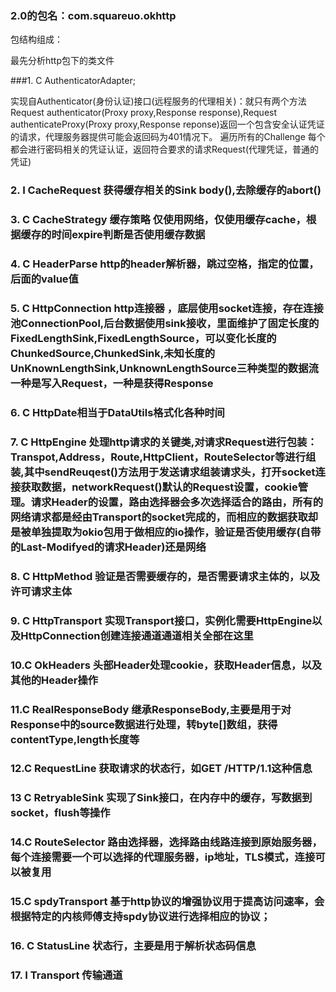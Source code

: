 ### 2.0的包名：com.squareuo.okhttp
包结构组成：

最先分析http包下的类文件

###1. C AuthenticatorAdapter;

实现自Authenticator(身份认证)接口(远程服务的代理相关)：就只有两个方法 Request authenticator(Proxy proxy,Response response),Request authenticateProxy(Proxy proxy,Response reponse)返回一个包含安全认证凭证的请求，代理服务器提供可能会返回码为401情况下。
 遍历所有的Challenge 每个都会进行密码相关的凭证认证，返回符合要求的请求Request(代理凭证，普通的凭证)
###  2. I CacheRequest 获得缓存相关的Sink body(),去除缓存的abort()
###  3. C CacheStrategy 缓存策略 仅使用网络，仅使用缓存cache，根据缓存的时间expire判断是否使用缓存数据
###  4. C HeaderParse http的header解析器，跳过空格，指定的位置，后面的value值
###  5. C HttpConnection http连接器 ，底层使用socket连接，存在连接池ConnectionPool,后台数据使用sink接收，里面维护了固定长度的FixedLengthSink,FixedLengthSource，可以变化长度的ChunkedSource,ChunkedSink,未知长度的UnKnownLengthSink,UnknownLengthSource三种类型的数据流一种是写入Request，一种是获得Response
### 6. C HttpDate相当于DataUtils格式化各种时间
###  7. C HttpEngine 处理http请求的关键类,对请求Request进行包装：Transpot,Address，Route,HttpClient，RouteSelector等进行组装,其中sendReuqest()方法用于发送请求组装请求头，打开socket连接获取数据，networkRequest()默认的Request设置，cookie管理。请求Header的设置，路由选择器会多次选择适合的路由，所有的网络请求都是经由Transport的socket完成的，而相应的数据获取却是被单独提取为okio包用于做相应的io操作，验证是否使用缓存(自带的Last-Modifyed的请求Header)还是网络
### 8. C HttpMethod 验证是否需要缓存的，是否需要请求主体的，以及许可请求主体
### 9. C HttpTransport 实现Transport接口，实例化需要HttpEngine以及HttpConnection创建连接通道通道相关全部在这里
### 10.C OkHeaders 头部Header处理cookie，获取Header信息，以及其他的Header操作
### 11.C RealResponseBody 继承ResponseBody,主要是用于对Response中的source数据进行处理，转byte[]数组，获得contentType,length长度等
### 12.C RequestLine 获取请求的状态行，如GET /HTTP/1.1这种信息
### 13 C RetryableSink 实现了Sink接口，在内存中的缓存，写数据到socket，flush等操作
### 14.C RouteSelector 路由选择器，选择路由线路连接到原始服务器，每个连接需要一个可以选择的代理服务器，ip地址，TLS模式，连接可以被复用
### 15.C spdyTransport 基于http协议的增强协议用于提高访问速率，会根据特定的内核师傅支持spdy协议进行选择相应的协议；
### 16. C StatusLine 状态行，主要是用于解析状态码信息
### 17. I Transport 传输通道 

        
       